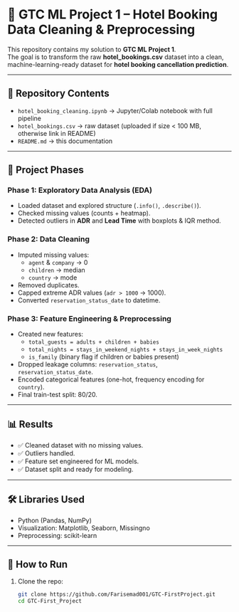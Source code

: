 # 🏨 GTC ML Project 1 – Hotel Booking Data Cleaning & Preprocessing

This repository contains my solution to **GTC ML Project 1**.  
The goal is to transform the raw **hotel_bookings.csv** dataset into a clean, machine-learning-ready dataset for **hotel booking cancellation prediction**.

---

## 📂 Repository Contents
- `hotel_booking_cleaning.ipynb` → Jupyter/Colab notebook with full pipeline  
- `hotel_bookings.csv` → raw dataset (uploaded if size < 100 MB, otherwise link in README)  
- `README.md` → this documentation  

---

## 🚀 Project Phases

### Phase 1: Exploratory Data Analysis (EDA)
- Loaded dataset and explored structure (`.info()`, `.describe()`).
- Checked missing values (counts + heatmap).
- Detected outliers in **ADR** and **Lead Time** with boxplots & IQR method.

### Phase 2: Data Cleaning
- Imputed missing values:
  - `agent` & `company` → 0  
  - `children` → median  
  - `country` → mode  
- Removed duplicates.  
- Capped extreme ADR values (`adr > 1000` → 1000).  
- Converted `reservation_status_date` to datetime.  

### Phase 3: Feature Engineering & Preprocessing
- Created new features:
  - `total_guests = adults + children + babies`  
  - `total_nights = stays_in_weekend_nights + stays_in_week_nights`  
  - `is_family` (binary flag if children or babies present)  
- Dropped leakage columns: `reservation_status`, `reservation_status_date`.  
- Encoded categorical features (one-hot, frequency encoding for `country`).  
- Final train-test split: 80/20.  

---

## 📊 Results
- ✅ Cleaned dataset with no missing values.  
- ✅ Outliers handled.  
- ✅ Feature set engineered for ML models.  
- ✅ Dataset split and ready for modeling.  

---

## 🛠️ Libraries Used
- Python (Pandas, NumPy)  
- Visualization: Matplotlib, Seaborn, Missingno  
- Preprocessing: scikit-learn  

---

## 📌 How to Run
1. Clone the repo:  
   ```bash
   git clone https://github.com/Farisemad001/GTC-FirstProject.git
   cd GTC-First_Project
